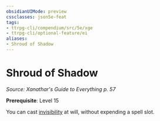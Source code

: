```yaml
---
obsidianUIMode: preview
cssclasses: json5e-feat
tags:
- ttrpg-cli/compendium/src/5e/xge
- ttrpg-cli/optional-feature/ei
aliases:
- Shroud of Shadow
---
```

# Shroud of Shadow
*Source: Xanathar's Guide to Everything p. 57*  

**Prerequisite**: Level 15

You can cast [invisibility](/3-Mechanics/CLI/Compendium/spells/invisibility.md) at will, without expending a spell slot.